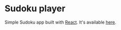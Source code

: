 # Sudoku player
Simple Sudoku app built with [React](https://reactjs.org/). It's available [here](https://www.brunofruchard.com/web-apps/sudoku-react/).
